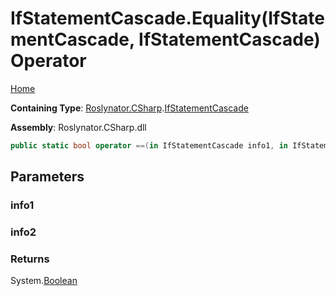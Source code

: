 # IfStatementCascade\.Equality\(IfStatementCascade, IfStatementCascade\) Operator

[Home](../../../../README.md)

**Containing Type**: [Roslynator.CSharp](../../README.md)\.[IfStatementCascade](../README.md)

**Assembly**: Roslynator\.CSharp\.dll

```csharp
public static bool operator ==(in IfStatementCascade info1, in IfStatementCascade info2)
```

## Parameters

### info1





### info2





### Returns

System\.[Boolean](https://docs.microsoft.com/en-us/dotnet/api/system.boolean)

